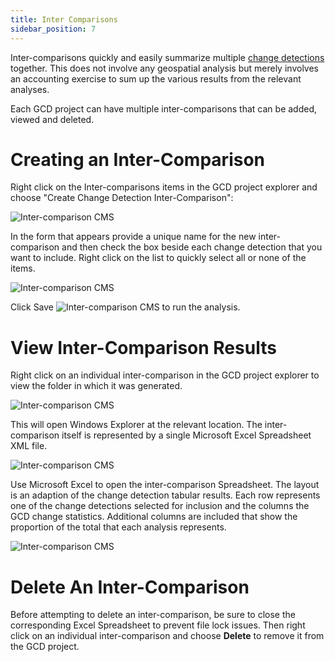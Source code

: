 ```yaml
---
title: Inter Comparisons
sidebar_position: 7
---
```


Inter-comparisons quickly and easily summarize multiple [change detections](/Help/Analyses/Change_Detection/change-detection) together. This does not involve any geospatial analysis but merely involves an accounting exercise to sum up the various results from the relevant analyses.

Each GCD project can have multiple inter-comparisons that can be added, viewed and deleted.

# Creating an Inter-Comparison

Right click on the Inter-comparisons items in the GCD project explorer and choose "Create Change Detection Inter-Comparison":

![Inter-comparison CMS](/img/CommandRefs/05_Analyses/cd/inter/inter_cms.png)

In the form that appears provide a unique name for the new inter-comparison and then check the box beside each change detection that you want to include. Right click on the list to quickly select all or none of the items.

![Inter-comparison CMS](/img/CommandRefs/05_Analyses/cd/inter/inter_detail.png)

Click Save ![Inter-comparison CMS](/img/icons/Save.png) to run the analysis.

# View Inter-Comparison Results

Right click on an individual inter-comparison in the GCD project explorer to view the folder in which it was generated.

![Inter-comparison CMS](/img/CommandRefs/05_Analyses/cd/inter/inter_view.png)

This will open Windows Explorer at the relevant location. The inter-comparison itself is represented by a single Microsoft Excel Spreadsheet XML file. 

![Inter-comparison CMS](/img/CommandRefs/05_Analyses/cd/inter/inter_browse.png)

Use Microsoft Excel to open the inter-comparison Spreadsheet. The layout is an adaption of the change detection tabular results. Each row represents one of the change detections selected for inclusion and the columns the GCD change statistics. Additional columns are included that show the proportion of the total that each analysis represents.

![Inter-comparison CMS](/img/CommandRefs/05_Analyses/cd/inter/inter_results.png)

# Delete An Inter-Comparison

Before attempting to delete an inter-comparison, be sure to close the corresponding Excel Spreadsheet to prevent file lock issues. Then right click on an individual inter-comparison and choose **Delete** to remove it from the GCD project.